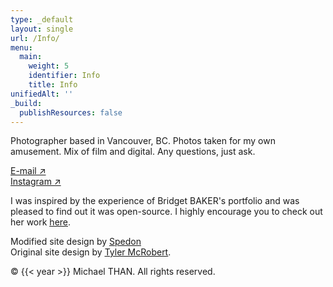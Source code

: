 ```yaml
---
type: _default
layout: single
url: /Info/
menu:
  main:
    weight: 5
    identifier: Info
    title: Info
unifiedAlt: ''
_build:
  publishResources: false
---
```


Photographer based in Vancouver, BC. Photos taken for my own amusement. Mix of film and digital. Any questions, just ask.

[E-mail ↗](mailto:g3apples@gmail.com)<br>
[Instagram ↗](https://www.instagram.com/rnichael/)

I was inspired by the experience of Bridget BAKER's portfolio and was pleased to find out it was open-source. I highly encourage you to check out her work <u>[here](https://bridget.pictures/)</u>.

Modified site design by <u>[Spedon](https://github.com/Sped0n)</u><br>
Original site design by <u>[Tyler McRobert](https://tylermcrobert.com)</u>.

&copy; {{< year >}} Michael THAN. All rights reserved.